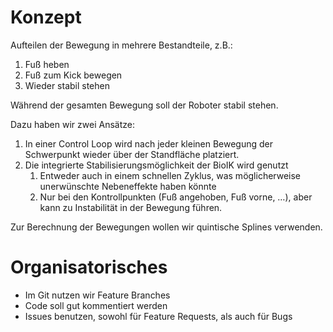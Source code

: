 Konzept
=======

Aufteilen der Bewegung in mehrere Bestandteile, z.B.:

1. Fuß heben
2. Fuß zum Kick bewegen
3. Wieder stabil stehen

Während der gesamten Bewegung soll der Roboter stabil stehen.

Dazu haben wir zwei Ansätze:

1. In einer Control Loop wird nach jeder kleinen Bewegung der Schwerpunkt wieder über der
   Standfläche platziert.
2. Die integrierte Stabilisierungsmöglichkeit der BioIK wird genutzt
    1. Entweder auch in einem schnellen Zyklus, was möglicherweise unerwünschte Nebeneffekte haben
       könnte
    2. Nur bei den Kontrollpunkten (Fuß angehoben, Fuß vorne, …), aber kann zu Instabilität in der
       Bewegung führen.

Zur Berechnung der Bewegungen wollen wir quintische Splines verwenden.

Organisatorisches
=================

* Im Git nutzen wir Feature Branches
* Code soll gut kommentiert werden
* Issues benutzen, sowohl für Feature Requests, als auch für Bugs
